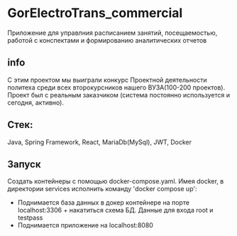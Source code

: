 # GorElectroTrans_commercial
Приложение для управлния расписанием занятий, посещаемостью, работой с конспектами и формированию аналитических отчетов

## info
С этим проектом мы выиграли конкурс Проектной деятельности политеха среди всех второкурсников нашего ВУЗА(100-200 проектов). 
Проект был с реальным заказчиком (система постоянно используется и сегодня, активно). 

## Стек:
Java, Spring Framework, React, MariaDb(MySql), JWT, Docker

## Запуск
Создать контейнеры с помощью docker-compose.yaml.
Имея docker, в директории services исполнить команду 'docker compose up':
- Поднимается база данных в докер контейнере на порте localhost:3306 + накатиться схема БД. Данные для входа root и testpass
- Поднимается приложение на localhost:8080
